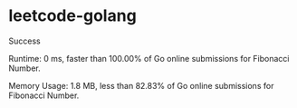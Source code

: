 # leetcode-golang

Success

Runtime: 0 ms, faster than 100.00% of Go online submissions for Fibonacci Number.

Memory Usage: 1.8 MB, less than 82.83% of Go online submissions for Fibonacci Number.
